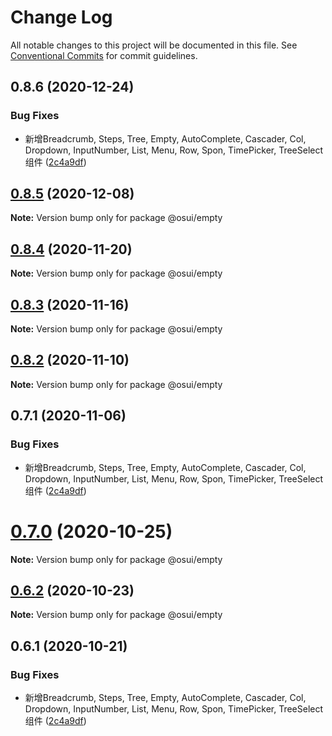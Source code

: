 # Change Log

All notable changes to this project will be documented in this file.
See [Conventional Commits](https://conventionalcommits.org) for commit guidelines.

## 0.8.6 (2020-12-24)


### Bug Fixes

* 新增Breadcrumb, Steps, Tree, Empty, AutoComplete, Cascader, Col, Dropdown, InputNumber, List, Menu, Row, Spon, TimePicker, TreeSelect 组件 ([2c4a9df](https://gitee.com/gitee-fe/osui/tree/master/commits/2c4a9df6af2a0283da7027a20043b0ccebceb2c4))





## [0.8.5](https://gitee.com/gitee-fe/osui/tree/master/compare/@osui/empty@0.8.4...@osui/empty@0.8.5) (2020-12-08)

**Note:** Version bump only for package @osui/empty





## [0.8.4](https://gitee.com/gitee-fe/osui/tree/master/compare/@osui/empty@0.8.3...@osui/empty@0.8.4) (2020-11-20)

**Note:** Version bump only for package @osui/empty





## [0.8.3](https://gitee.com/gitee-fe/osui/tree/master/compare/@osui/empty@0.8.2...@osui/empty@0.8.3) (2020-11-16)

**Note:** Version bump only for package @osui/empty





## [0.8.2](https://gitee.com/gitee-fe/osui/tree/master/compare/@osui/empty@0.6.2...@osui/empty@0.8.2) (2020-11-10)

**Note:** Version bump only for package @osui/empty





## 0.7.1 (2020-11-06)


### Bug Fixes

* 新增Breadcrumb, Steps, Tree, Empty, AutoComplete, Cascader, Col, Dropdown, InputNumber, List, Menu, Row, Spon, TimePicker, TreeSelect 组件 ([2c4a9df](https://gitee.com/gitee-fe/osui/tree/master/commits/2c4a9df6af2a0283da7027a20043b0ccebceb2c4))





# [0.7.0](https://gitee.com/gitee-fe/osui/tree/master/compare/@osui/empty@0.6.2...@osui/empty@0.7.0) (2020-10-25)

**Note:** Version bump only for package @osui/empty





## [0.6.2](https://gitee.com/gitee-fe/osui/tree/master/compare/@osui/empty@0.6.1...@osui/empty@0.6.2) (2020-10-23)

**Note:** Version bump only for package @osui/empty





## 0.6.1 (2020-10-21)


### Bug Fixes

* 新增Breadcrumb, Steps, Tree, Empty, AutoComplete, Cascader, Col, Dropdown, InputNumber, List, Menu, Row, Spon, TimePicker, TreeSelect 组件 ([2c4a9df](https://gitee.com/gitee-fe/osui/tree/master/commits/2c4a9df6af2a0283da7027a20043b0ccebceb2c4))
